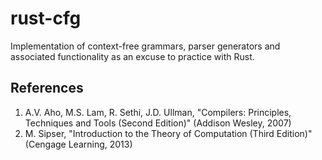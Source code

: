 # rust-cfg

Implementation of context-free grammars, parser generators and associated
functionality as an excuse to practice with Rust.

## References

1. A.V. Aho, M.S. Lam, R. Sethi, J.D. Ullman, "Compilers: Principles, Techniques and Tools (Second Edition)" (Addison Wesley, 2007)
2. M. Sipser, "Introduction to the Theory of Computation (Third Edition)" (Cengage Learning, 2013)
